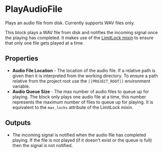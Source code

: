 # PlayAudioFile

Plays an audio file from disk. Currently supports WAV files only.

This block plays a WAV file from disk and notifies the incoming signal once the playing has completed. It makes use of the [LimitLock mixin](https://docs.n.io/blocks/block-mixins/limit-lock.html) to ensure that only one file gets played at a time.

## Properties

 * **Audio File Location** - The location of the audio file. If a relative path is given then it is interpreted from the working directory. To ensure a path relative from the project root use the `[[PROJECT_ROOT]]` environment variable.
 * **Audio Queue Size** - The max number of audio files to queue up for playing. The block only plays one audio file at a time, this number represents the maximum number of files to queue up for playing. It is equivalent to the `max_locks` attribute of the LimitLock mixin.

## Outputs

 * The incoming signal is notified when the audio file has completed playing. If the file is not played (if it doesn't exist or the queue is full) then the signal is not notified.
